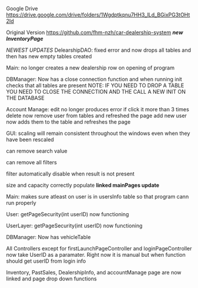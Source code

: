 Google Drive
https://drive.google.com/drive/folders/1Wgdptkqnu7HH3_lLd_BGixPG3tOHt2Id

Original Version
https://github.com/fhm-nzh/car-dealership-system
***new InventoryPage***

*NEWEST UPDATES*
DelearshipDAO: fixed error and now drops all tables and then has new empty tables created

Main: no longer creates a new dealership row on opening of program

DBManager: Now has a close connection function and when running init checks that all tables are present
          NOTE: IF YOU NEED TO DROP A TABLE YOU NEED TO CLOSE THE CONNECTION AND THE CALL A NEW INIT ON THE DATABASE

Account Manage: edit no longer produces error if click it more than 3 times          
                delete now remove user from tables and refreshed the page
                add new user now adds them to the table and refreshes the page

GUI: scaling will remain consistent throughout the windows even when they have been rescaled


can remove search value

can remove all filters

filter automatically disable when result is not present

size and capacity correctly populate
**linked mainPages update**

Main:
makes sure atleast on user is in usersInfo table so that program cann run properly

User: 
getPageSecurity(int userID) now functioning

UserLayer: 
getPageSecurity(int userID) now functioning

DBManager:
Now has vehicleTable

All Controllers except for firstLaunchPageController and loginPageController now take UserID as a paramater.
Right now it is manual but when function should get userID from login info

Inventory, PastSales, DealershipInfo, and accountManage page are now linked and page drop down functions


